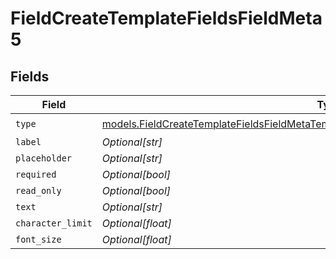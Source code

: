 # FieldCreateTemplateFieldsFieldMeta5


## Fields

| Field                                                                                                                                                                                  | Type                                                                                                                                                                                   | Required                                                                                                                                                                               | Description                                                                                                                                                                            |
| -------------------------------------------------------------------------------------------------------------------------------------------------------------------------------------- | -------------------------------------------------------------------------------------------------------------------------------------------------------------------------------------- | -------------------------------------------------------------------------------------------------------------------------------------------------------------------------------------- | -------------------------------------------------------------------------------------------------------------------------------------------------------------------------------------- |
| `type`                                                                                                                                                                                 | [models.FieldCreateTemplateFieldsFieldMetaTemplatesFieldsResponse200ApplicationJSONType](../models/fieldcreatetemplatefieldsfieldmetatemplatesfieldsresponse200applicationjsontype.md) | :heavy_check_mark:                                                                                                                                                                     | N/A                                                                                                                                                                                    |
| `label`                                                                                                                                                                                | *Optional[str]*                                                                                                                                                                        | :heavy_minus_sign:                                                                                                                                                                     | N/A                                                                                                                                                                                    |
| `placeholder`                                                                                                                                                                          | *Optional[str]*                                                                                                                                                                        | :heavy_minus_sign:                                                                                                                                                                     | N/A                                                                                                                                                                                    |
| `required`                                                                                                                                                                             | *Optional[bool]*                                                                                                                                                                       | :heavy_minus_sign:                                                                                                                                                                     | N/A                                                                                                                                                                                    |
| `read_only`                                                                                                                                                                            | *Optional[bool]*                                                                                                                                                                       | :heavy_minus_sign:                                                                                                                                                                     | N/A                                                                                                                                                                                    |
| `text`                                                                                                                                                                                 | *Optional[str]*                                                                                                                                                                        | :heavy_minus_sign:                                                                                                                                                                     | N/A                                                                                                                                                                                    |
| `character_limit`                                                                                                                                                                      | *Optional[float]*                                                                                                                                                                      | :heavy_minus_sign:                                                                                                                                                                     | N/A                                                                                                                                                                                    |
| `font_size`                                                                                                                                                                            | *Optional[float]*                                                                                                                                                                      | :heavy_minus_sign:                                                                                                                                                                     | N/A                                                                                                                                                                                    |